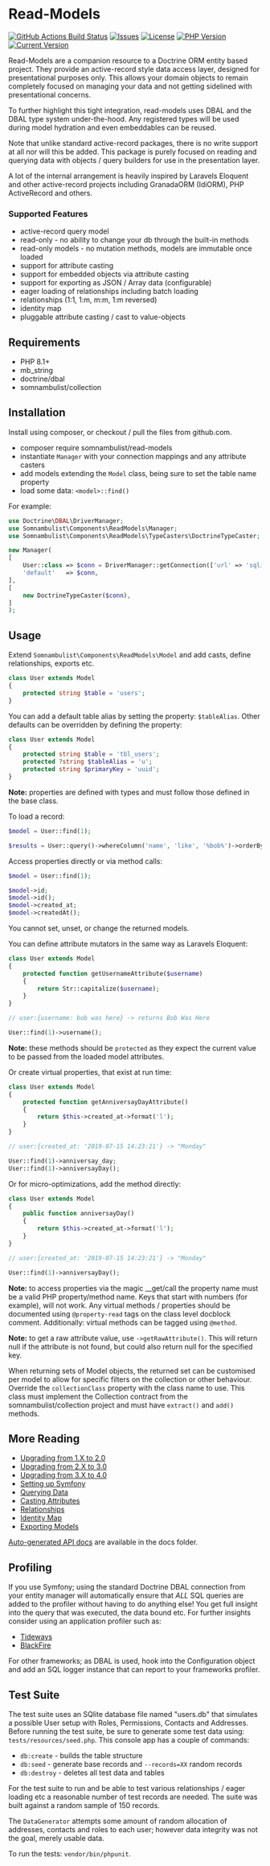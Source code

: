 # Read-Models

[![GitHub Actions Build Status](https://img.shields.io/github/actions/workflow/status/somnambulist-tech/read-models/tests.yml?logo=github&branch=master)](https://github.com/somnambulist-tech/read-models/actions?query=workflow%3Atests)
[![Issues](https://img.shields.io/github/issues/somnambulist-tech/read-models?logo=github)](https://github.com/somnambulist-tech/read-models/issues)
[![License](https://img.shields.io/github/license/somnambulist-tech/read-models?logo=github)](https://github.com/somnambulist-tech/read-models/blob/master/LICENSE)
[![PHP Version](https://img.shields.io/packagist/php-v/somnambulist/read-models?logo=php&logoColor=white)](https://packagist.org/packages/somnambulist/read-models)
[![Current Version](https://img.shields.io/packagist/v/somnambulist/read-models?logo=packagist&logoColor=white)](https://packagist.org/packages/somnambulist/read-models)

Read-Models are a companion resource to a Doctrine ORM entity based project. They
provide an active-record style data access layer, designed for presentational
purposes only. This allows your domain objects to remain completely focused on
managing your data and not getting sidelined with presentational concerns.

To further highlight this tight integration, read-models uses DBAL and the DBAL
type system under-the-hood. Any registered types will be used during model hydration
and even embeddables can be reused.

Note that unlike standard active-record packages, there is no write support at all
nor will this be added. This package is purely focused on reading and querying data
with objects / query builders for use in the presentation layer.

A lot of the internal arrangement is heavily inspired by Laravels Eloquent and other
active-record projects including GranadaORM (IdiORM), PHP ActiveRecord and others.

### Supported Features

 * active-record query model
 * read-only - no ability to change your db through the built-in methods
 * read-only models - no mutation methods, models are immutable once loaded
 * support for attribute casting
 * support for embedded objects via attribute casting
 * support for exporting as JSON / Array data (configurable)
 * eager loading of relationships including batch loading
 * relationships (1:1, 1:m, m:m, 1:m reversed)
 * identity map
 * pluggable attribute casting / cast to value-objects

## Requirements

 * PHP 8.1+
 * mb_string
 * doctrine/dbal
 * somnambulist/collection

## Installation

Install using composer, or checkout / pull the files from github.com.

 * composer require somnambulist/read-models
 * instantiate `Manager` with your connection mappings and any attribute casters
 * add models extending the `Model` class, being sure to set the table name property
 * load some data: `<model>::find()`

For example:

```php
use Doctrine\DBAL\DriverManager;
use Somnambulist\Components\ReadModels\Manager;
use Somnambulist\Components\ReadModels\TypeCasters\DoctrineTypeCaster;

new Manager(
[
    User::class => $conn = DriverManager::getConnection(['url' => 'sqlite://db.sqlite']),
    'default'   => $conn,
],
[
    new DoctrineTypeCaster($conn),
]
);
```

## Usage

Extend `Somnambulist\Components\ReadModels\Model` and add casts, define relationships, exports etc.

```php
class User extends Model
{
    protected string $table = 'users';
}
```

You can add a default table alias by setting the property: `$tableAlias`. Other defaults
can be overridden by defining the property:

```php
class User extends Model
{
    protected string $table = 'tbl_users';
    protected ?string $tableAlias = 'u';
    protected string $primaryKey = 'uuid';
}
```

__Note:__ properties are defined with types and must follow those defined in the base class.

To load a record:

```php
$model = User::find(1);

$results = User::query()->whereColumn('name', 'like', '%bob%')->orderBy('created_at', 'desc')->limit(5)->fetch();
```

Access properties directly or via method calls:

```php
$model = User::find(1);

$model->id;
$model->id();
$model->created_at;
$model->createdAt();
```

You cannot set, unset, or change the returned models.

You can define attribute mutators in the same way as Laravels Eloquent:

```php
class User extends Model
{
    protected function getUsernameAttribute($username)
    {
        return Str::capitalize($username);
    }
}

// user:{username: bob was here} -> returns Bob Was Here

User::find(1)->username();
```

__Note:__ these methods should be `protected` as they expect the current value to be passed
from the loaded model attributes.

Or create virtual properties, that exist at run time:

```php
class User extends Model
{
    protected function getAnniversayDayAttribute()
    {
        return $this->created_at->format('l');
    }
}

// user:{created_at: '2019-07-15 14:23:21'} -> "Monday"

User::find(1)->anniversay_day;
User::find(1)->anniversayDay();
```

Or for micro-optimizations, add the method directly:

```php
class User extends Model
{
    public function anniversayDay()
    {
        return $this->created_at->format('l');
    }
}

// user:{created_at: '2019-07-15 14:23:21'} -> "Monday"

User::find(1)->anniversayDay();
```

__Note:__ to access properties via the magic __get/call the property name must be a valid PHP
property/method name. Keys that start with numbers (for example), will not work. Any virtual
methods / properties should be documented using `@property-read` tags on the class level
docblock comment. Additionally: virtual methods can be tagged using `@method`.

__Note:__ to get a raw attribute value, use `->getRawAttribute()`. This will return null if
the attribute is not found, but could also return null for the specified key.

When returning sets of Model objects, the returned set can be customised per model to allow for
specific filters on the collection or other behaviour. Override the `collectionClass` property
with the class name to use. This class must implement the Collection contract from the
somnambulist/collection project and must have `extract()` and `add()` methods.

## More Reading

 * [Upgrading from 1.X to 2.0](docs/upgrading_1.X_to_2.0.md)
 * [Upgrading from 2.X to 3.0](docs/upgrading_2.X_to_3.0.md)
 * [Upgrading from 3.X to 4.0](docs/upgrading_3.X_to_4.0.md)
 * [Setting up Symfony](docs/setup_symfony.md)
 * [Querying Data](docs/querying.md)
 * [Casting Attributes](docs/casting.md)
 * [Relationships](docs/relationships.md)
 * [Identity Map](docs/identity_map.md)
 * [Exporting Models](docs/exporting.md)

[Auto-generated API docs](docs/api-read-models.md) are available in the docs folder.

## Profiling

If you use Symfony; using the standard Doctrine DBAL connection from your entity manager will
automatically ensure that _ALL_ SQL queries are added to the profiler without having to do
anything else! You get full insight into the query that was executed, the data bound etc.
For further insights consider using an application profiler such as:

 * [Tideways](https://tideways.io)
 * [BlackFire](https://blackfire.io)

For other frameworks; as DBAL is used, hook into the Configuration object and add an SQL
logger instance that can report to your frameworks profiler.

## Test Suite

The test suite uses an SQlite database file named "users.db" that simulates a possible User
setup with Roles, Permissions, Contacts and Addresses. Before running the test suite, be
sure to generate some test data using: `tests/resources/seed.php`. This console app has a
couple of commands:

 * `db:create` - builds the table structure
 * `db:seed` - generate base records and `--records=XX` random records
 * `db:destroy` - deletes all test data and tables

For the test suite to run and be able to test various relationships / eager loading etc a
reasonable number of test records are needed. The suite was built against a random sample
of 150 records.

The `DataGenerator` attempts some amount of random allocation of addresses, contacts and
roles to each user; however data integrity was not the goal, merely usable data. 

To run the tests: `vendor/bin/phpunit`.
